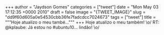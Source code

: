 
+++
author = "Jaydson Gomes"
categories = ["tweet"]
date = "Mon May 03 17:12:35 +0000 2010"
draft = false
image = "{TWEET_IMAGE}"
slug = "dd9f60d605a0e54530cbb36fe7fadcdcc7024673"
tags = ["tweet"]
title = """Hoje atualizo o meu també..."""
+++
Hoje atualizo o meu também! \o/ RT: @kplaube: Já estou no #ubuntu10... lindão! \o/
